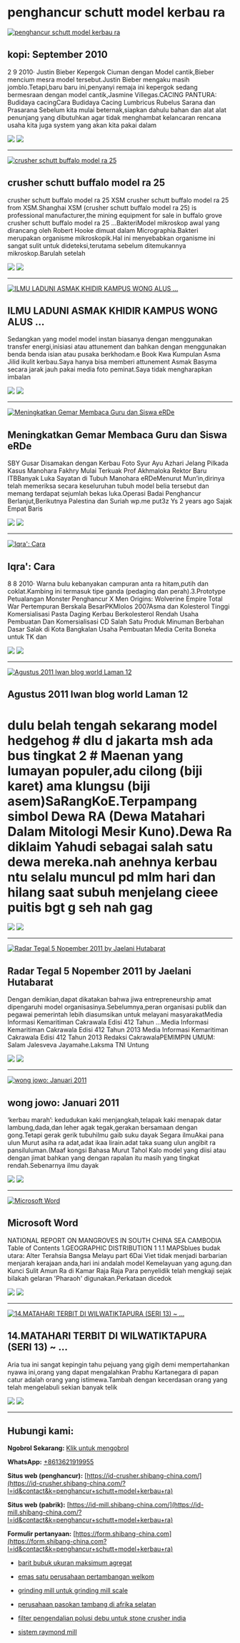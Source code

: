 # penghancur schutt model kerbau ra

<a href="https://swt.shibang-china.com/?l=id&img&k=penghancur+schutt+model+kerbau+ra" target="_blank">![penghancur schutt model kerbau ra](http://static.shibang-china.com/all-800x300/1513.jpg)</a>

## kopi: September 2010
2 9 2010· Justin Bieber Kepergok Ciuman dengan Model cantik,Bieber mencium mesra model tersebut.Justin Bieber mengaku masih jomblo.Tetapi,baru baru ini,penyanyi remaja ini kepergok sedang bermesraan dengan model cantik,Jasmine Villegas.CACING PANTURA: Budidaya cacingCara Budidaya Cacing Lumbricus Rubelus Sarana dan Prasarana Sebelum kita mulai beternak,siapkan dahulu bahan dan alat alat penunjang yang dibutuhkan agar tidak menghambat kelancaran rencana usaha kita juga system yang akan kita pakai dalam


<a href="https://whatsapp.shibangsoft.com/WhatsApp.php" target="_blank" title="WhatsApp">![](http://static.shibang-china.com/icon/whatsapp.png)</a> <a href="https://swt.shibang-china.com/?l=id&icon&k=penghancur+schutt+model+kerbau+ra" target="_blank">![](http://static.shibang-china.com/icon/chat-id.png)</a>

---

<a href="https://swt.shibang-china.com/?l=id&img&k=penghancur+schutt+model+kerbau+ra" target="_blank">![crusher schutt buffalo model ra 25](http://static.shibang-china.com/all-800x300/894.jpg)</a>

## crusher schutt buffalo model ra 25
crusher schutt buffalo model ra 25 XSM crusher schutt buffalo model ra 25 from XSM.Shanghai XSM (crusher schutt buffalo model ra 25) is professional manufacturer,the mining equipment for sale in buffalo grove crusher schutt buffalo model ra 25 …BakteriModel mikroskop awal yang dirancang oleh Robert Hooke dimuat dalam Micrographia.Bakteri merupakan organisme mikroskopik.Hal ini menyebabkan organisme ini sangat sulit untuk dideteksi,terutama sebelum ditemukannya mikroskop.Barulah setelah


<a href="https://whatsapp.shibangsoft.com/WhatsApp.php" target="_blank" title="WhatsApp">![](http://static.shibang-china.com/icon/whatsapp.png)</a> <a href="https://swt.shibang-china.com/?l=id&icon&k=penghancur+schutt+model+kerbau+ra" target="_blank">![](http://static.shibang-china.com/icon/chat-id.png)</a>

---

<a href="https://swt.shibang-china.com/?l=id&img&k=penghancur+schutt+model+kerbau+ra" target="_blank">![ILMU LADUNI ASMAK KHIDIR KAMPUS WONG ALUS …](http://static.shibang-china.com/all-800x300/1170.jpg)</a>

## ILMU LADUNI ASMAK KHIDIR KAMPUS WONG ALUS …
Sedangkan yang model model instan biasanya dengan menggunakan transfer energi,inisiasi atau attunement dan bahkan dengan menggunakan benda benda isian atau pusaka berkhodam.e Book Kwa Kumpulan Asma Jilid ikulit kerbau.Saya hanya bisa memberi attunement Asmak Basyma secara jarak jauh pakai media foto peminat.Saya tidak mengharapkan imbalan


<a href="https://whatsapp.shibangsoft.com/WhatsApp.php" target="_blank" title="WhatsApp">![](http://static.shibang-china.com/icon/whatsapp.png)</a> <a href="https://swt.shibang-china.com/?l=id&icon&k=penghancur+schutt+model+kerbau+ra" target="_blank">![](http://static.shibang-china.com/icon/chat-id.png)</a>

---

<a href="https://swt.shibang-china.com/?l=id&img&k=penghancur+schutt+model+kerbau+ra" target="_blank">![Meningkatkan Gemar Membaca Guru dan Siswa eRDe](http://static.shibang-china.com/all-800x300/359.jpg)</a>

## Meningkatkan Gemar Membaca Guru dan Siswa eRDe
SBY Gusar Disamakan dengan Kerbau Foto Syur Ayu Azhari Jelang Pilkada Kasus Manohara Fakhry Mulai Terkuak Prof Akhmaloka Rektor Baru ITBBanyak Luka Sayatan di Tubuh Manohara eRDeMenurut Mun’in,dirinya telah memeriksa secara keseluruhan tubuh model belia tersebut dan memang terdapat sejumlah bekas luka.Operasi Badai Penghancur Berlanjut,Berikutnya Palestina dan Suriah wp.me put3z Ys 2 years ago Sajak Empat Baris


<a href="https://whatsapp.shibangsoft.com/WhatsApp.php" target="_blank" title="WhatsApp">![](http://static.shibang-china.com/icon/whatsapp.png)</a> <a href="https://swt.shibang-china.com/?l=id&icon&k=penghancur+schutt+model+kerbau+ra" target="_blank">![](http://static.shibang-china.com/icon/chat-id.png)</a>

---

<a href="https://swt.shibang-china.com/?l=id&img&k=penghancur+schutt+model+kerbau+ra" target="_blank">![Iqra': Cara](http://static.shibang-china.com/all-800x300/282.jpg)</a>

## Iqra': Cara
8 8 2010· Warna bulu kebanyakan campuran anta ra hitam,putih dan coklat.Kambing ini termasuk tipe ganda (pedaging dan perah).3.Prototype Petualangan Monster Penghancur X Men Origins: Wolverine Empire Total War Pertempuran Berskala BesarPKMlolos 2007Asma dan Kolesterol Tinggi Komersialisasi Pasta Daging Kerbau Berkolesterol Rendah Usaha Pembuatan Dan Komersialisasi CD Salah Satu Produk Minuman Berbahan Dasar Salak di Kota Bangkalan Usaha Pembuatan Media Cerita Boneka untuk TK dan


<a href="https://whatsapp.shibangsoft.com/WhatsApp.php" target="_blank" title="WhatsApp">![](http://static.shibang-china.com/icon/whatsapp.png)</a> <a href="https://swt.shibang-china.com/?l=id&icon&k=penghancur+schutt+model+kerbau+ra" target="_blank">![](http://static.shibang-china.com/icon/chat-id.png)</a>

---

<a href="https://swt.shibang-china.com/?l=id&img&k=penghancur+schutt+model+kerbau+ra" target="_blank">![Agustus 2011 Iwan blog world Laman 12](http://static.shibang-china.com/all-800x300/1211.jpg)</a>

## Agustus 2011 Iwan blog world Laman 12
# dulu belah tengah sekarang model hedgehog # dlu d jakarta msh ada bus tingkat 2 # Maenan yang lumayan populer,adu cilong (biji karet) ama klungsu (biji asem)SaRangKoE.Terpampang simbol Dewa RA (Dewa Matahari Dalam Mitologi Mesir Kuno).Dewa Ra diklaim Yahudi sebagai salah satu dewa mereka.nah anehnya kerbau ntu selalu muncul pd mlm hari dan hilang saat subuh menjelang cieee puitis bgt g seh nah gag


<a href="https://whatsapp.shibangsoft.com/WhatsApp.php" target="_blank" title="WhatsApp">![](http://static.shibang-china.com/icon/whatsapp.png)</a> <a href="https://swt.shibang-china.com/?l=id&icon&k=penghancur+schutt+model+kerbau+ra" target="_blank">![](http://static.shibang-china.com/icon/chat-id.png)</a>

---

<a href="https://swt.shibang-china.com/?l=id&img&k=penghancur+schutt+model+kerbau+ra" target="_blank">![Radar Tegal 5 Nopember 2011 by Jaelani Hutabarat](http://static.shibang-china.com/all-800x300/1257.jpg)</a>

## Radar Tegal 5 Nopember 2011 by Jaelani Hutabarat
Dengan demikian,dapat dikatakan bahwa jiwa entrepreneurship amat dipengaruhi model organisasinya.Sebelumnya,peran organisasi publik dan pegawai pemerintah lebih diasumsikan untuk melayani masyarakatMedia Informasi Kemaritiman Cakrawala Edisi 412 Tahun …Media Informasi Kemaritiman Cakrawala Edisi 412 Tahun 2013 Media Informasi Kemaritiman Cakrawala Edisi 412 Tahun 2013 Redaksi CakrawalaPEMIMPIN UMUM: Salam Jalesveva Jayamahe.Laksma TNI Untung


<a href="https://whatsapp.shibangsoft.com/WhatsApp.php" target="_blank" title="WhatsApp">![](http://static.shibang-china.com/icon/whatsapp.png)</a> <a href="https://swt.shibang-china.com/?l=id&icon&k=penghancur+schutt+model+kerbau+ra" target="_blank">![](http://static.shibang-china.com/icon/chat-id.png)</a>

---

<a href="https://swt.shibang-china.com/?l=id&img&k=penghancur+schutt+model+kerbau+ra" target="_blank">![wong jowo: Januari 2011](http://static.shibang-china.com/all-800x300/1519.jpg)</a>

## wong jowo: Januari 2011
‘kerbau marah’: kedudukan kaki menjangkah,telapak kaki menapak datar lambung,dada,dan leher agak tegak,gerakan bersamaan dengan gong.Tetapi gerak gerik tubuhilmu gaib suku dayak Segara ilmuAkai pana ulun Murut asiha ra adat,adat ikaa lirain.adat taka suang ulun angibit ra pansiluluman.(Maaf kongsi Bahasa Murut Tahol Kalo model yang diisi atau dengan jimat bahkan yang dengan rapalan itu masih yang tingkat rendah.Sebenarnya ilmu dayak


<a href="https://whatsapp.shibangsoft.com/WhatsApp.php" target="_blank" title="WhatsApp">![](http://static.shibang-china.com/icon/whatsapp.png)</a> <a href="https://swt.shibang-china.com/?l=id&icon&k=penghancur+schutt+model+kerbau+ra" target="_blank">![](http://static.shibang-china.com/icon/chat-id.png)</a>

---

<a href="https://swt.shibang-china.com/?l=id&img&k=penghancur+schutt+model+kerbau+ra" target="_blank">![Microsoft Word](http://static.shibang-china.com/all-800x300/1011.jpg)</a>

## Microsoft Word
NATIONAL REPORT ON MANGROVES IN SOUTH CHINA SEA CAMBODIA Table of Contents 1.GEOGRAPHIC DISTRIBUTION 1 1.1 MAPSblues budak utara: Alter Terahsia Bangsa Melayu part 6Dai Viet tidak menjadi barbarian menjarah kerajaan anda,hari ini andalah model Kemelayuan yang agung.dan Kunci Sulit Amun Ra di Kamar Raja Raja Para penyelidik telah mengkaji sejak bilakah gelaran 'Pharaoh' digunakan.Perkataan dicedok


<a href="https://whatsapp.shibangsoft.com/WhatsApp.php" target="_blank" title="WhatsApp">![](http://static.shibang-china.com/icon/whatsapp.png)</a> <a href="https://swt.shibang-china.com/?l=id&icon&k=penghancur+schutt+model+kerbau+ra" target="_blank">![](http://static.shibang-china.com/icon/chat-id.png)</a>

---

<a href="https://swt.shibang-china.com/?l=id&img&k=penghancur+schutt+model+kerbau+ra" target="_blank">![14.MATAHARI TERBIT DI WILWATIKTAPURA (SERI 13) ~ …](http://static.shibang-china.com/all-800x300/1038.jpg)</a>

## 14.MATAHARI TERBIT DI WILWATIKTAPURA (SERI 13) ~ …
Aria tua ini sangat kepingin tahu pejuang yang gigih demi mempertahankan nyawa ini,orang yang dapat mengalahkan Prabhu Kartanegara di papan catur adalah orang yang istimewa.Tambah dengan kecerdasan orang yang telah mengelabuli sekian banyak telik

<a href="https://whatsapp.shibangsoft.com/WhatsApp.php" target="_blank" title="WhatsApp">![](http://static.shibang-china.com/icon/whatsapp.png)</a> <a href="https://swt.shibang-china.com/?l=id&icon&k=penghancur+schutt+model+kerbau+ra" target="_blank">![](http://static.shibang-china.com/icon/chat-id.png)</a>

---
## Hubungi kami:

**Ngobrol Sekarang:** [Klik untuk mengobrol](https://swt.shibang-china.com?l=id&contact&k=penghancur+schutt+model+kerbau+ra)

**WhatsApp:**  [+8613621919955](https://whatsapp.shibangsoft.com/WhatsApp.php)

**Situs web (penghancur):** [https://id-crusher.shibang-china.com/](https://id-crusher.shibang-china.com/?l=id&contact&k=penghancur+schutt+model+kerbau+ra)

**Situs web (pabrik):** [https://id-mill.shibang-china.com/](https://id-mill.shibang-china.com/?l=id&contact&k=penghancur+schutt+model+kerbau+ra)

**Formulir pertanyaan:** [https://form.shibang-china.com](https://form.shibang-china.com?l=id&contact&k=penghancur+schutt+model+kerbau+ra)

* [barit bubuk ukuran maksimum agregat](../28/barit%20bubuk%20ukuran%20maksimum%20agregat.md)

* [emas satu perusahaan pertambangan welkom](../24/emas%20satu%20perusahaan%20pertambangan%20welkom.md)

* [grinding mill untuk grinding mill scale](../18/grinding%20mill%20untuk%20grinding%20mill%20scale.md)

* [perusahaan pasokan tambang di afrika selatan](../28/perusahaan%20pasokan%20tambang%20di%20afrika%20selatan.md)

* [filter pengendalian polusi debu untuk stone crusher india](../19/filter%20pengendalian%20polusi%20debu%20untuk%20stone%20crusher%20india.md)

* [sistem raymond mill](../21/sistem%20raymond%20mill.md)